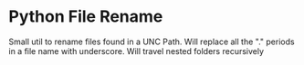 # Python File Rename

Small util to rename files found in a UNC Path.
Will replace all the "." periods in a file name with underscore.
Will travel nested folders  recursively
